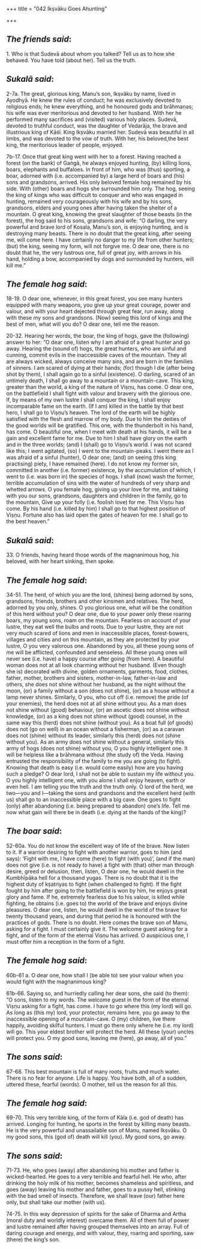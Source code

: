 +++
title = "042  Ikṣvāku Goes Ahunting"

+++
 

## *The friends said*:

1\. Who is that Sudevā about whom you talked? Tell us as to how she behaved. You have told (about her). Tell us the truth.

## *Sukalā said*:

2-7a. The great, glorious king, Manu’s son, Ikṣvāku by name, lived in Ayodhyā. He knew the rules of conduct; he was exclusively devoted to religious ends; he knew everything, and he honoured gods and brāhmaṇas; his wife was ever meritorious and devoted to her husband. With her he performed many sacrifices and (visited) various holy places. Sudevā, devoted to truthful conduct, was the daughter of Vedarāja, the brave and illustrious king of Kāśī. King Ikṣvāku married her. Sudevā was beautiful in all limbs, and was devoted to the vow of truth. With her, his beloved,the best king, the meritorious leader of people, enjoyed.

7b-17. Once that great king went with her to a forest. Having reached a forest (on the bank) of Gaṅgā, he always enjoyed hunting, (by) killing lions, boars, elephants and buffaloes. In front of him, who was (thus) sporting, a boar, adorned with (i.e. accompanied by) a large herd of boars and (his) sons and grandsons, arrived. His only beloved female hog remained by his side. With (other) boars and hogs she surrounded him only. The hog, seeing the king of kings who was difficult to conquer and who was engaged in hunting, remained very courageously with his wife and by his sons, grandsons, elders and young ones after having taken the shelter of a mountain. O great king, knowing the great slaughter of those beasts (in the forest), the hog said to his sons, grandsons and wife: “O darling, the very powerful and brave lord of Kosala, Manu’s son, is enjoying hunting, and is destroying many beasts. There is no doubt that the great king, after seeing me, will come here. I have certainly no danger to my life from other hunters; (but) the king, seeing my form, will not forgive me. O dear one, there is no doubt that he, the very lustrous one, full of great joy, with arrows in his hand, holding a bow, accompanied by dogs and surrounded by hunters, will kill me.”

## *The* *female hog said*:

18-19. O dear one, whenever, in this great forest, you see many hunters equipped with many weapons, you give up your great courage, power and valour, and with your heart dejected through great fear, run away, along with these my sons and grandsons. (Now) seeing this lord of kings and the best of men, what will you do? O dear one, tell me the reason.

20-32. Hearing her words, the boar, the king of hogs, gave the (following) answer to her: “O dear one, listen why I am afraid of a great hunter and go away. Hearing the (sound of) hogs, the great hunters, who are sinful and cunning, commit evils in the inaccessible caves of the mountain. They all are always wicked, always conceive many sins, and are born in the families of sinners. I am scared of dying at their hands; (for) though I die (after being shot by them), I shall again go to a sinful (existence). O darling, scared of an untimely death, I shall go away to a mountain or a mountain-cave. This king, greater than the world, a king of the nature of Viṣṇu, has come. O dear one, on the battlefield I shall fight with valour and bravery with the glorious one. If, by means of my own lustre I shall conquer the king, I shall enjoy incomparable fame on the earth. (If I am) killed in the battle by that best hero, I shall go to Viṣṇu’s heaven. The lord of the earth will be highly satisfied with the flesh and marrow of my body. Due to him the deities of the good worlds will be gratified. This one, with the thunderbolt in his hand, has come. O beautiful one, when I meet with death at his hands, it will be a gain and excellent fame for me. Due to him I shall have glory on the earth and in the three worlds; (and) I (shall) go to Viṣṇu’s world. I was not scared like this; I went agitated, (so) I went to the mountain-peaks. I went there as I was afraid of a sinful (hunter), O dear one; (and) on seeing (this king practising) piety, I have remained (here). I do not know my former sin, committed in another (i.e. former) existence, by the accumulation of which, I went to (i.e. was born in) the species of hogs. I shall (now) wash the former, terrible accumulation of sins with the water of hundreds of very sharp and whetted arrows. O you female hog, giving up your love for me, and taking with you our sons, grandsons, daughters and children in the family, go to the mountain, Give up your folly (i.e. foolish love) for me. This Viṣṇu has come. By his hand (i.e. killed by him) I shall go to that highest position of Viṣṇu. Fortune also has laid open the gates of heaven for me. I shall go to the best heaven.”

## *Sukalā said*:

33\. O friends, having heard those words of the magnanimous hog, his beloved, with her heart sinking, then spoke.

## *The female hog said*:

34-51. The herd, of which you are the lord, (shines) being adorned by sons, grandsons, friends, brothers and other kinsmen and relatives. The herd, adorned by you only, shines. O you glorious one, what will be the condition of this herd without you? O dear one, due to your power only these roaring boars, my young sons, roam on the mountain. Fearless on account of your lustre, they eat well the bulbs and roots. Due to your lustre, they are not very much scared of lions and men in inaccessible places, forest-bowers, villages and cities and on this mountain, as they are protected by your lustre, O you very valorous one. Abandoned by you, all these young sons of me will be afflicted, confounded and senseless. All these young ones will never see (i.e. have) a happy course after going (from here). A beautiful woman does not at all look charming without her husband. (Even though she is) decorated with divine, golden ornaments, garments, food, clothes, father, mother, brothers and sisters, mother-in-law, father-in-law and others, she does not shine without her husband, as the night without the moon, (or) a family without a son (does not shine), (or) as a house without a lamp never shines. Similarly, O you, who cut off (i.e. remove) the pride (of your enemies), the herd does not at all shine without you. As a man does not shine without (good) behaviour, (or) an ascetic does not shine without knowledge, (or) as a king does not shine without (good) counsel, in the same way this (herd) does not shine (without you). As a boat full (of goods) does not (go on well) in an ocean without a fisherman, (or) as a caravan does not (shine) without its leader, similarly this (herd) does not (shine without you). As an army does not shine without a general, similarly this army of hogs (does not shine) without you, O you highly intelligent one. It will be helpless like a brāhmaṇa without (the study of) the Veda. Having entrusted the responsibility of the family to me you are going (to fight). Knowing that death is easy (i.e. would come easily) how are you having such a pledge? O dear lord, I shall not be able to sustain my life without you. O you highly intelligent one, with you alone I shall enjoy heaven, earth or even hell. I am telling you the truth and the truth only. O lord of the herd, we two—you and I—taking the sons and grandsons and the excellent herd (with us) shall go to an inaccessible place with a big cave. One goes to fight (only) after abandoning (i.e. being prepared to abandon) one’s life. Tell me now what gain will there be in death (i.e. dying at the hands of the king)?

## *The boar said*:

52-60a. You do not know the excellent way of life of the brave. Now listen to it. If a warrior desiring to fight with another warrior, goes to him (and says): ‘Fight with me, I have come (here) to fight (with you)’, (and if the man) does not give (i.e. is not ready to have) a fight with (that) other man through desire, greed or delusion, then, listen, O dear one, he would dwell in the Kumbhīpāka hell for a thousand yugas. There is no doubt that it is the highest duty of kṣatriyas to fight (when challenged to fight). If the fight fought by him after going to the battlefield is won by him, he enjoys great glory and fame. If he, extremely fearless due to his valour, is killed while fighting, he obtains (i.e. goes to) the world of the brave and enjoys divine pleasures. O dear one, listen, he would dwell in the world of the brave for twenty thousand years, and during that period he is honoured with the practices of gods. There is no doubt. Here comes the brave son of Manu, asking for a fight. I must certainly give it. The welcome guest asking for a fight, and of the form of the eternal Viṣṇu has arrived. O auspicious one, I must offer him a reception in the form of a fight.

## *The female hog said*:

60b-61 a. O dear one, how shall I (be able to) see your valour when you would fight with the magnanimous king?

61b-66. Saying so, and hurriedly calling her dear sons, she said (to them): “O sons, listen to my words. The welcome guest in the form of the eternal Viṣṇu asking for a fight, has come. I have to go where this (my lord) will go. As long as (this my) lord, your protector, remains here, you go away to the inaccessible opening of a mountain-cave. O (my) children, live there happily, avoiding skilful hunters. I must go there only where he (i.e. my lord) will go. This your eldest brother will protect the herd. All these (your) uncles will protect you. O my good sons, leaving me (here), go away, all of you.”

## *The sons said*:

67-68. This best mountain is full of many roots, fruits and much water. There is no fear for anyone. Life is happy. You have both, all of a sudden, uttered these, fearful (words). O mother, tell us the reason for all this.

## *The female hog said*:

69-70. This very terrible king, of the form of Kāla (i.e. god of death) has arrived. Longing for hunting, he sports in the forest by killing many beasts. He is the very powerful and unassailable son of Manu, named Ikṣvāku. O my good sons, this (god of) death will kill (you). My good sons, go away.

## *The sons said*:

71-73. He, who goes (away) after abandoning his mother and father is wicked-hearted. He goes to a very terrible and fearful hell. He who, after drinking the holy milk of his mother, becomes shameless and spiritless, and goes (away) leaving his mother and father, goes to a pussy hell, stinking with the bad smell of insects. Therefore, we shall leave (our) father here only, but shall take our mother (with us).

74-75. In this way depression of spirits for the sake of Dharma and Artha (moral duty and worldly interest) overcame them. All of them full of power and lustre remained after having grouped themselves into an array. Full of daring courage and energy, and with valour, they, roaring and sporting, saw (there) the king’s son.


